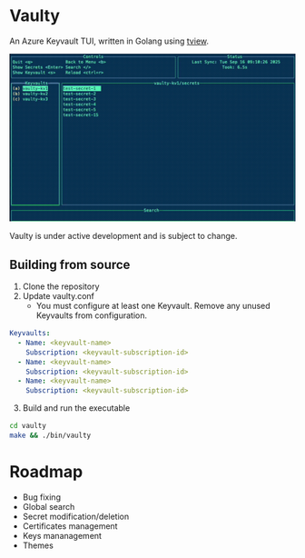 # Vaulty

An Azure Keyvault TUI, written in Golang using [tview](https://github.com/rivo/tview/tree/master). 

![Screenshot](vaulty.gif)

Vaulty is under active development and is subject to change. 

## Building from source

1. Clone the repository
2. Update vaulty.conf
   - You must configure at least one Keyvault. Remove any unused Keyvaults from configuration. 

``` yaml
Keyvaults:
  - Name: <keyvault-name>
    Subscription: <keyvault-subscription-id>
  - Name: <keyvault-name>
    Subscription: <keyvault-subscription-id>
  - Name: <keyvault-name>
    Subscription: <keyvault-subscription-id>
```
3. Build and run the executable

``` bash
cd vaulty
make && ./bin/vaulty
```

# Roadmap
- Bug fixing
- Global search
- Secret modification/deletion
- Certificates management
- Keys mananagement
- Themes






